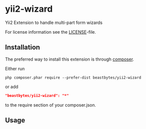 # yii2-wizard
Yii2 Extension to handle multi-part form wizards

For license information see the [LICENSE](LICENSE.md)-file.

## Installation

The preferred way to install this extension is through [composer](http://getcomposer.org/download/).

Either run

```
php composer.phar require --prefer-dist beastbytes/yii2-wizard
```

or add

```json
"beastbytes/yii2-wizard": "*"
```

to the require section of your composer.json.

## Usage